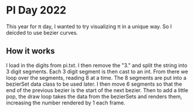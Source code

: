 # PI Day 2022

This year for π day, I wanted to try visualizing π in a unique way. So I deicded to use bezier curves. 

## How it works

I load in the digits from pi.txt. I then remove the "3." and split the string into 3 digit segments.
Each 3 digit segment is then cast to an int. From there we loop over the segments, reading 8 at a time.
The 8 segments are put into a bezierSet data class to be used later. I then move 6 segments so that the
end of the previous bezier is the start of the next bezier. Then to add a little pop, the draw loop takes
the data from the bezierSets and renders them, increasing the number rendered by 1 each frame.
